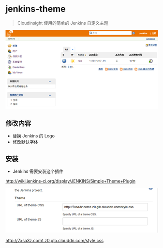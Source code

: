 # jenkins-theme

> Cloudinsight 使用的简单的 Jenkins 自定义主题

![截图](./screenshot.png)

## 修改内容

- 替换 Jenkins 的 Logo
- 修改默认字体

## 安装

- Jenkins 需要安装这个插件

http://wiki.jenkins-ci.org/display/JENKINS/Simple+Theme+Plugin

![配置界面](./plugin_settings.png)

http://7xsa3z.com1.z0.glb.clouddn.com/style.css